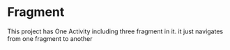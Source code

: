 # Fragment
This project has One Activity including three fragment in it. it just navigates from one fragment to another
